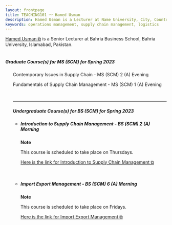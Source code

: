 ```yaml
---
layout: frontpage
title: TEACHING101 〰 Hamed Usman
description: Hamed Usman is a Lecturer at Name University, City, Country. 
keywords: operations management, supply chain management, logistics
---
```

<div class="headline"><a href="https://hamedusman.github.io" target="_blank" rel="noopener noreferrer">Hamed Usman &#x29c9;</a> is a Senior Lecturer at Bahria Business School, Bahria University, Islamabad, Pakistan.
</div>

<br/>


<h5>Graduate Course(s) for MS (SCM)  for Spring 2023</h5>
<ul>

<div class="note">
  <p>Contemporary Issues in Supply Chain - MS (SCM) 2 (A) Evening</p>
    <!--<p><a href="https://teaching101.github.io/pages/ciscm" target="_blank" rel="noopener noreferrer">Here is the link for Contemporary Issues in Supply
        Chain Management &#x29c9;</a></p>-->
  <p>Fundamentals of Supply Chain Management - MS (SCM) 1 (A) Evening</p>
    <!--<p><a href="https://teaching101.github.io/pages/fscm" target="_blank" rel="noopener noreferrer">Here is the link for Fundamentals of Supply Chain
        Management &#x29c9;</a>-->
</div>

<br/>

---

<h5>Undergraduate Course(s) for BS (SCM) for Spring 2023</h5>
<ul>
<li><h5>Introduction to Supply Chain Management - BS (SCM) 2 (A) Morning</h5></li>
<div class="note"><p><strong>Note</strong></p>
<p>This course is scheduled to take place on Thursdays.</p>
<p><a href="https://teaching101.github.io/pages/iscm" target="_blank" rel="noopener noreferrer">Here is the link for Introduction to Supply Chain Management &#x29c9;</a></p></div>

<br/>

<li><h5>Import Export Management - BS (SCM) 6 (A) Morning</h5></li>
<div class="note"><p><strong>Note</strong></p>
<p>This course is scheduled to take place on Fridays.</p>
<p><a href="https://teaching101.github.io/pages/iem" target="_blank" rel="noopener noreferrer">Here is the link for Import Export Management &#x29c9;</a></p></div>
</ul>

<!--
<br/>

---

<h4>Important Information</h4>
<p>There are no new updates.</p>
<ul>
<li>Important Information 1</li>
<li>Important Information 2</li>
<li>Important Information 3</li>
</ul>
-->
